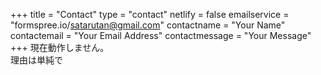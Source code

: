 +++
title = "Contact"
type = "contact"
netlify = false
emailservice = "formspree.io/satarutan@gmail.com"
contactname = "Your Name"
contactemail = "Your Email Address"
contactmessage = "Your Message"
+++
現在動作しません。  
理由は単純で
